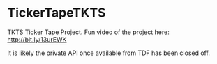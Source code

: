 TickerTapeTKTS
==============

TKTS Ticker Tape Project. Fun video of the project here: http://bit.ly/13urEWK

It is likely the private API once available from TDF has been closed off.
